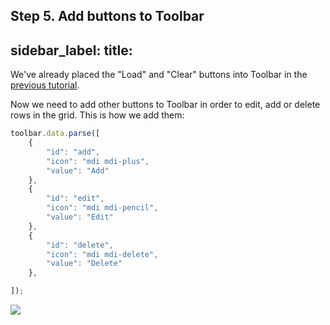Step 5. Add buttons to Toolbar
---
sidebar_label: 
title: 
---          

We've already placed the "Load" and "Clear" buttons into Toolbar in the [previous tutorial](tutorial/basic_application/step3.md). 

Now we need to add other buttons to Toolbar in order to edit, add or delete rows in the grid. This is how we add them:

~~~js
toolbar.data.parse([
    {
        "id": "add",
        "icon": "mdi mdi-plus",
        "value": "Add"
    },
    {
        "id": "edit",
        "icon": "mdi mdi-pencil",
        "value": "Edit"
    },
    {
        "id": "delete",
        "icon": "mdi mdi-delete",
        "value": "Delete"
    },

]);
~~~

<img src="tutorial/binding_components/toolbar.png"/>


<div id="tutorial_step">
    <a id="next_step" href="tutorial/binding_components/step6.md"></a>
</div>